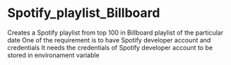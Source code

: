 # Spotify_playlist_Billboard
Creates a Spotify playlist from top 100 in Billboard playlist of the particular date
One of the requirement is to have Spotify developer account and credentials
It needs the credentials of Spotify developer account to be stored in environament variable
